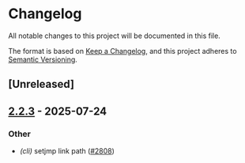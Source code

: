 # Changelog

All notable changes to this project will be documented in this file.

The format is based on [Keep a Changelog](https://keepachangelog.com/en/1.0.0/),
and this project adheres to [Semantic Versioning](https://semver.org/spec/v2.0.0.html).

## [Unreleased]

## [2.2.3](https://github.com/napi-rs/napi-rs/compare/napi-build-v2.2.2...napi-build-v2.2.3) - 2025-07-24

### Other

- *(cli)* setjmp link path ([#2808](https://github.com/napi-rs/napi-rs/pull/2808))
